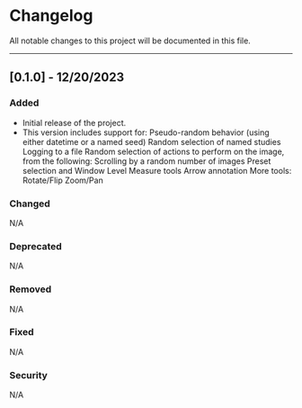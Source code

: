 # Changelog

All notable changes to this project will be documented in this file.

******************************************

## [0.1.0] - 12/20/2023
### Added
- Initial release of the project.
- This version includes support for:
	Pseudo-random behavior (using either datetime or a named seed)
	Random selection of named studies
	Logging to a file
	Random selection of actions to perform on the image, from the following:
		Scrolling by a random number of images
		Preset selection and Window Level
		Measure tools
		Arrow annotation
		More tools: Rotate/Flip
		Zoom/Pan

### Changed
N/A

### Deprecated
N/A

### Removed
N/A

### Fixed
N/A

### Security
N/A